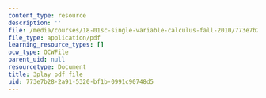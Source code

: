 ```yaml
---
content_type: resource
description: ''
file: /media/courses/18-01sc-single-variable-calculus-fall-2010/773e7b282a915320bf1b0991c90748d5_zUEuKrxgHws.pdf
file_type: application/pdf
learning_resource_types: []
ocw_type: OCWFile
parent_uid: null
resourcetype: Document
title: 3play pdf file
uid: 773e7b28-2a91-5320-bf1b-0991c90748d5
---
```

